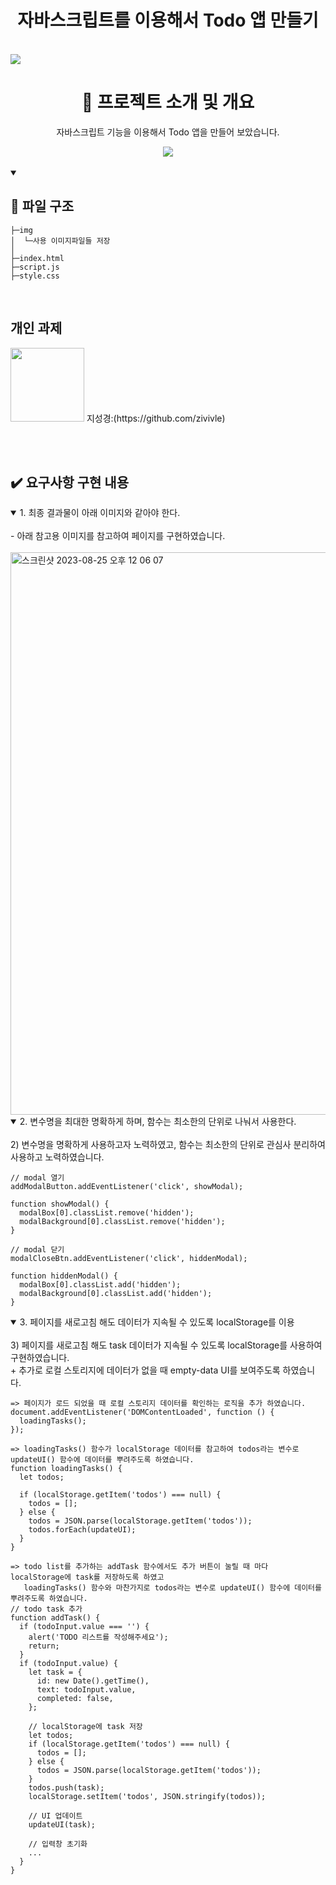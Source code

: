 <h1 align="middle">자바스크립트를 이용해서 Todo 앱 만들기</h1>
</p><br>

<img align="center" src="https://github.com/zivivle/Full_Stack/assets/123868471/16aa2a38-6704-4ab9-bb57-c7cbe077d443">

<div align="center">
  
  <h1>📑 프로젝트 소개 및 개요</h1>


 <p align="middle">자바스크립트 기능을 이용해서 Todo 앱을 만들어 보았습니다. </p>

 

 <img align="center" src="#">

</div><br>

<details open>
<summary><h2>📂 파일 구조</h2></summary>
<div markdown="1">


```
├─img
│  └─사용 이미지파일들 저장
│  
├─index.html
├─script.js
├─style.css
```

</div>
</details>

<br>
<h2>개인 과제</h2>


 <img src="https://github.com/FrontEnd-Team3/movie-trailer-project/assets/123865139/663c4b42-dc55-4e95-8f02-c0424c1f92ec" width="118"> 
                                                지성경:(https://github.com/zivivle)                                                

<br><br>

<h2>✔️ 요구사항 구현 내용</h2>

<details open>
<summary> 1. 최종 결과물이 아래 이미지와 같아야 한다. </summary>
<div markdown="1">
  <br>
  - 아래 참고용 이미지를 참고하여 페이지를 구현하였습니다.
  <br>
  <br>
<img width="900" alt="스크린샷 2023-08-25 오후 12 06 07" src="https://github.com/zivivle/Full_Stack/assets/123868471/a09f9881-10a2-4ea8-940a-a1c59c277917">

</div>
</details>
<details open>
<summary> 2. 변수명을 최대한 명확하게 하며, 함수는 최소한의 단위로 나눠서 사용한다. </summary>
<div markdown="1">
<br>
2) 변수명을 명확하게 사용하고자 노력하였고, 함수는 최소한의 단위로 관심사 분리하여 사용하고 노력하였습니다.
<br>
  
```  
// modal 열기
addModalButton.addEventListener('click', showModal);

function showModal() {
  modalBox[0].classList.remove('hidden');
  modalBackground[0].classList.remove('hidden');
}

// modal 닫기
modalCloseBtn.addEventListener('click', hiddenModal);

function hiddenModal() {
  modalBox[0].classList.add('hidden');
  modalBackground[0].classList.add('hidden');
}
```
    
</div>
</details>
<details open>
<summary> 3. 페이지를 새로고침 해도 데이터가 지속될 수 있도록 localStorage를 이용 </summary>
<div markdown="1">
<br>
3) 페이지를 새로고침 해도 task 데이터가 지속될 수 있도록 localStorage를 사용하여 구현하였습니다. <br>
   + 추가로 로컬 스토리지에 데이터가 없을 때 empty-data UI를 보여주도록 하였습니다.
<br>
  
```  
=> 페이지가 로드 되었을 때 로컬 스토리지 데이터를 확인하는 로직을 추가 하였습니다.
document.addEventListener('DOMContentLoaded', function () {
  loadingTasks();
});

=> loadingTasks() 함수가 localStorage 데이터를 참고하여 todos라는 변수로 updateUI() 함수에 데이터를 뿌려주도록 하였습니다. 
function loadingTasks() {
  let todos;

  if (localStorage.getItem('todos') === null) {
    todos = [];
  } else {
    todos = JSON.parse(localStorage.getItem('todos'));
    todos.forEach(updateUI);
  }
}

=> todo list를 추가하는 addTask 함수에서도 추가 버튼이 눌릴 때 마다 localStorage에 task를 저장하도록 하였고
   loadingTasks() 함수와 마찬가지로 todos라는 변수로 updateUI() 함수에 데이터를 뿌려주도록 하였습니다. 
// todo task 추가
function addTask() {
  if (todoInput.value === '') {
    alert('TODO 리스트를 작성해주세요');
    return;
  }
  if (todoInput.value) {
    let task = {
      id: new Date().getTime(),
      text: todoInput.value,
      completed: false,
    };

    // localStorage에 task 저장
    let todos;
    if (localStorage.getItem('todos') === null) {
      todos = [];
    } else {
      todos = JSON.parse(localStorage.getItem('todos'));
    }
    todos.push(task);
    localStorage.setItem('todos', JSON.stringify(todos));

    // UI 업데이트
    updateUI(task);

    // 입력창 초기화
    ...
  }
}
```

</div>
</details>
